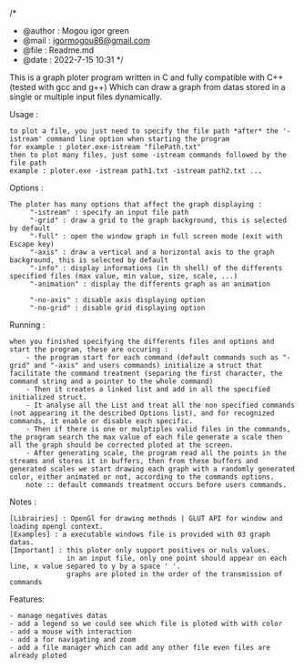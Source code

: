 /*
 * @author : Mogou igor green
 * @mail : igormogou86@gmail.com
 * @file : Readme.md
 * @date : 2022-7-15 10:31
*/

This is a graph ploter program written in C and fully compatible with C++ (tested with gcc and g++)
Which can draw a graph from datas stored in a single or multiple input files dynamically.


Usage : 
    
    to plot a file, you just need to specify the file path *after* the '-istream' command line option when starting the program
    for example : ploter.exe-istream "filePath.txt"
    then to plot many files, just some -istream commands followed by the file path
    example : ploter.exe -istream path1.txt -istream path2.txt ...


Options :

    The ploter has many options that affect the graph displaying : 
         "-istream" : specify an input file path
         "-grid" : draw a grid to the graph background, this is selected by default
         "-full" : open the window graph in full screen mode (exit with Escape key)
         "-axis" : draw a vertical and a horizontal axis to the graph background, this is selected by default
         "-info" : display informations (in th shell) of the differents specified files (max value, min value, size, scale, ...)
         "-animation" : display the differents graph as an animation 

         "-no-axis" : disable axis displaying option
         "-no-grid" : disable grid displaying option


Running :

    when you finished specifying the differents files and options and start the program, these are occuring :
        - the program start for each command (default commands such as "-grid" and "-axis" and users commands) initialize a struct that facilitate the command treatment (separing the first character, the command string and a pointer to the whole command)
        - Then it creates a linked list and add in all the specified initialized struct.  
        - It analyse all the List and treat all the non specified commands (not appearing it the described Options list), and for recognized commands, it enable or disable each specific.
        - Then if there is one or mulptiples valid files in the commands, the program search the max value of each file generate a scale then all the graph should be corrected ploted at the screen.
        - After generating scale, the program read all the points in the streams and stores it in buffers, then from these buffers and generated scales we start drawing each graph with a randomly generated color, either animated or not, according to the commands options.
        note :: default commands treatment occurs before users commands.


Notes :

    [Librairies] : OpenGl for drawing methods | GLUT API for window and loading opengl context.
    [Examples] : a executable windows file is provided with 03 graph datas.
    [Important] : this ploter only support positives or nuls values.
                  in an input file, only one point should appear on each line, x value separed to y by a space ' '.
                  graphs are ploted in the order of the transmission of commands

Features:

    - manage negatives datas
    - add a legend so we could see which file is ploted with with color
    - add a mouse with interaction
    - add a for navigating and zoom
    - add a file manager which can add any other file even files are already ploted